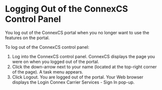 # Logging Out of the ConnexCS Control Panel

You log out of the ConnexCS portal when you no longer want to use the features on the portal.

To log out of the ConnexCS control panel:

1.  Log into the ConnexCS control panel.
    ConnexCS displays the page you were on when you logged out of the portal.
2.  Click the down-arrow next to your name (located at the top-right corner of the page). 
    A task menu appears.
3.  Click Logout.
    You are logged out of the portal.
    Your Web browser displays the Login Connex Carrier Services - Sign In pop-up.
